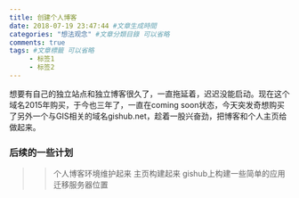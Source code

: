```yaml
---
title: 创建个人博客
date: 2018-07-19 23:47:44 #文章生成時間
categories: "想法观念" #文章分類目錄 可以省略
comments: true
tags: #文章標籤 可以省略
     - 标签1
     - 标签2
---
```


想要有自己的独立站点和独立博客很久了，一直拖延着，迟迟没能启动。现在这个域名2015年购买，于今也三年了，一直在coming soon状态，今天突发奇想购买了另外一个与GIS相关的域名gishub.net，趁着一股兴奋劲，把博客和个人主页给做起来。

### 后续的一些计划
>> 个人博客环境维护起来
>> 主页构建起来
>> gishub上构建一些简单的应用
>> 迁移服务器位置
